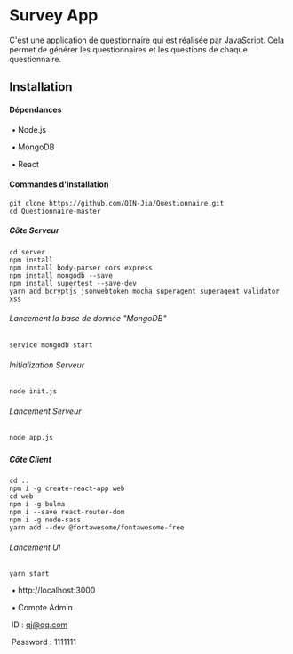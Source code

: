 # Survey App

C'est une application de questionnaire qui est réalisée par JavaScript. Cela permet de générer les questionnaires et les questions de chaque questionnaire.



## Installation

#### Dépendances

​	• Node.js

​	• MongoDB

​	• React

#### Commandes d'installation

```
git clone https://github.com/QIN-Jia/Questionnaire.git
cd Questionnaire-master
```

##### 	Côte Serveur

```
cd server
npm install
npm install body-parser cors express
npm install mongodb --save
npm install supertest --save-dev
yarn add bcryptjs jsonwebtoken mocha superagent superagent validator xss
```

###### 	Lancement la base de donnée "MongoDB"

```
service mongodb start
```

###### 	Initialization Serveur

```
node init.js
```

###### 	Lancement Serveur

```
node app.js	
```

##### 	

##### 	Côte Client

```
cd ..
npm i -g create-react-app web
cd web
npm i -g bulma
npm i --save react-router-dom
npm i -g node-sass
yarn add --dev @fortawesome/fontawesome-free
```

###### 	Lancement UI

```
yarn start
```

​	• http://localhost:3000

​	• Compte Admin 

​			ID : qj@qq.com

​			Password : 1111111  